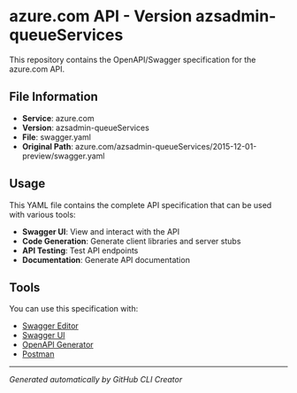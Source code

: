 # azure.com API - Version azsadmin-queueServices

This repository contains the OpenAPI/Swagger specification for the azure.com API.

## File Information

- **Service**: azure.com
- **Version**: azsadmin-queueServices
- **File**: swagger.yaml
- **Original Path**: azure.com/azsadmin-queueServices/2015-12-01-preview/swagger.yaml

## Usage

This YAML file contains the complete API specification that can be used with various tools:

- **Swagger UI**: View and interact with the API
- **Code Generation**: Generate client libraries and server stubs
- **API Testing**: Test API endpoints
- **Documentation**: Generate API documentation

## Tools

You can use this specification with:

- [Swagger Editor](https://editor.swagger.io/)
- [Swagger UI](https://swagger.io/tools/swagger-ui/)
- [OpenAPI Generator](https://openapi-generator.tech/)
- [Postman](https://www.postman.com/)

---

*Generated automatically by GitHub CLI Creator*
